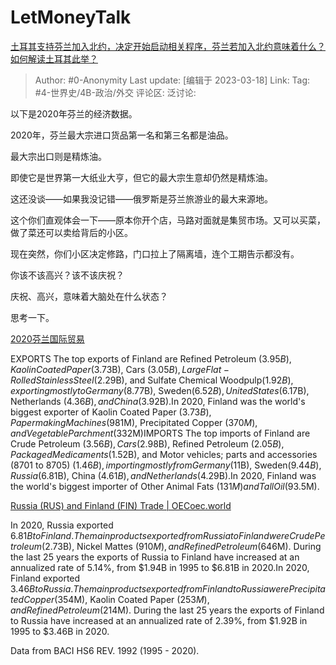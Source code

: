 # LetMoneyTalk
[土耳其支持芬兰加入北约，决定开始启动相关程序，芬兰若加入北约意味着什么？如何解读土耳其此举？](https://www.zhihu.com/question/590332731/answer/2942378129)

> Author: #0-Anonymity
> Last update: [编辑于 2023-03-18]
> Link:
> Tag: #4-世界史/4B-政治/外交
> 评论区:
> 泛讨论:

以下是2020年芬兰的经济数据。

2020年，芬兰最大宗进口货品第一名和第三名都是油品。

最大宗出口则是精炼油。

即使它是世界第一大纸业大亨，但它的最大宗生意却仍然是精炼油。

这还没谈——如果我没记错——俄罗斯是芬兰旅游业的最大来源地。

这个你们直观体会一下——原本你开个店，马路对面就是集贸市场。又可以买菜，做了菜还可以卖给背后的小区。

现在突然，你们小区决定修路，门口拉上了隔离墙，连个工期告示都没有。

你该不该高兴？该不该庆祝？

庆祝、高兴，意味着大脑处在什么状态？

思考一下。

[2020芬兰国际贸易​](https://link.zhihu.com/?target=https%3A//oec.world/en/profile/country/fin)

EXPORTS The top exports of Finland are Refined Petroleum ($3.95B), Kaolin Coated Paper ($3.73B), Cars ($3.05B), Large Flat-Rolled Stainless Steel ($2.29B), and Sulfate Chemical Woodpulp($1.92B), exporting mostly to Germany ($8.77B), Sweden($6.52B), United States ($6.17B), Netherlands ($4.36B), and China ($3.92B).In 2020, Finland was the world's biggest exporter of Kaolin Coated Paper ($3.73B), Papermaking Machines ($981M), Precipitated Copper ($370M), and Vegetable Parchment ($332M)IMPORTS The top imports of Finland are Crude Petroleum ($3.56B), Cars($2.98B), Refined Petroleum ($2.05B), Packaged Medicaments($1.52B), and Motor vehicles; parts and accessories (8701 to 8705) ($1.46B), importing mostly from Germany ($11B), Sweden($9.44B), Russia ($6.81B), China ($4.61B), and Netherlands($4.29B).In 2020, Finland was the world's biggest importer of Other Animal Fats ($131M) and Tall Oil ($93.5M).

[Russia (RUS) and Finland (FIN) Trade | OEC​oec.world](https://link.zhihu.com/?target=https%3A//oec.world/en/profile/bilateral-country/rus/partner/fin)

In 2020, Russia exported $6.81B to Finland. The main products exported from Russia to Finland were Crude Petroleum ($2.73B), Nickel Mattes ($910M), and Refined Petroleum ($646M). During the last 25 years the exports of Russia to Finland have increased at an annualized rate of 5.14%, from $1.94B in 1995 to $6.81B in 2020.In 2020, Finland exported $3.46B to Russia. The main products exported from Finland to Russia were Precipitated Copper($354M), Kaolin Coated Paper ($253M), and Refined Petroleum($214M). During the last 25 years the exports of Finland to Russia have increased at an annualized rate of 2.39%, from $1.92B in 1995 to $3.46B in 2020.

Data from BACI HS6 REV. 1992 (1995 - 2020).
